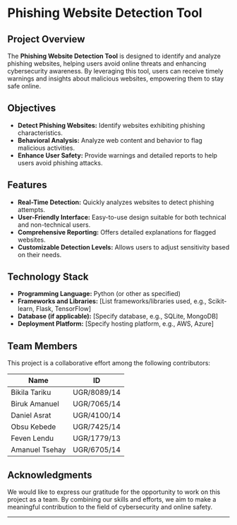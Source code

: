 # Phishing Website Detection Tool

## Project Overview
The **Phishing Website Detection Tool** is designed to identify and analyze phishing websites, helping users avoid online threats and enhancing cybersecurity awareness. By leveraging this tool, users can receive timely warnings and insights about malicious websites, empowering them to stay safe online.

## Objectives
- **Detect Phishing Websites:** Identify websites exhibiting phishing characteristics.
- **Behavioral Analysis:** Analyze web content and behavior to flag malicious activities.
- **Enhance User Safety:** Provide warnings and detailed reports to help users avoid phishing attacks.

  
## Features
- **Real-Time Detection:** Quickly analyzes websites to detect phishing attempts.
- **User-Friendly Interface:** Easy-to-use design suitable for both technical and non-technical users.
- **Comprehensive Reporting:** Offers detailed explanations for flagged websites.
- **Customizable Detection Levels:** Allows users to adjust sensitivity based on their needs.


## Technology Stack
- **Programming Language:** Python (or other as specified)
- **Frameworks and Libraries:** [List frameworks/libraries used, e.g., Scikit-learn, Flask, TensorFlow]
- **Database (if applicable):** [Specify database, e.g., SQLite, MongoDB]
- **Deployment Platform:** [Specify hosting platform, e.g., AWS, Azure]

## Team Members
This project is a collaborative effort among the following contributors:

| **Name**           | **ID**        |
|--------------------|---------------|
| Bikila Tariku      | UGR/8089/14   |
| Biruk Amanuel      | UGR/7065/14   |
| Daniel Asrat       | UGR/4100/14   |
| Obsu Kebede        | UGR/7425/14   |
| Feven Lendu        | UGR/1779/13   |
| Amanuel Tsehay     | UGR/6705/14   |

## Acknowledgments
We would like to express our gratitude for the opportunity to work on this project as a team. By combining our skills and efforts, we aim to make a meaningful contribution to the field of cybersecurity and online safety.

---


